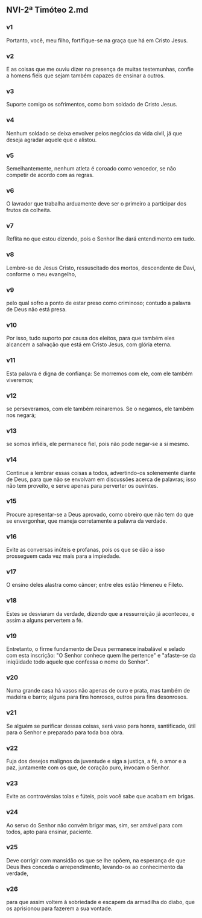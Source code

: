 ## NVI-2ª Timóteo 2.md
### v1
 Portanto, você, meu filho, fortifique-se na graça que há em Cristo Jesus.
### v2
 E as coisas que me ouviu dizer na presença de muitas testemunhas, confie a homens fiéis que sejam também capazes de ensinar a outros.
### v3
 Suporte comigo os sofrimentos, como bom soldado de Cristo Jesus.
### v4
 Nenhum soldado se deixa envolver pelos negócios da vida civil, já que deseja agradar aquele que o alistou.
### v5
 Semelhantemente, nenhum atleta é coroado como vencedor, se não competir de acordo com as regras.
### v6
 O lavrador que trabalha arduamente deve ser o primeiro a participar dos frutos da colheita.
### v7
 Reflita no que estou dizendo, pois o Senhor lhe dará entendimento em tudo.
### v8
 Lembre-se de Jesus Cristo, ressuscitado dos mortos, descendente de Davi, conforme o meu evangelho,
### v9
 pelo qual sofro a ponto de estar preso como criminoso; contudo a palavra de Deus não está presa.
### v10
 Por isso, tudo suporto por causa dos eleitos, para que também eles alcancem a salvação que está em Cristo Jesus, com glória eterna.
### v11
 Esta palavra é digna de confiança: Se morremos com ele, com ele também viveremos;
### v12
 se perseveramos, com ele também reinaremos. Se o negamos, ele também nos negará;
### v13
 se somos infiéis, ele permanece fiel, pois não pode negar-se a si mesmo.
### v14
 Continue a lembrar essas coisas a todos, advertindo-os solenemente diante de Deus, para que não se envolvam em discussões acerca de palavras; isso não tem proveito, e serve apenas para perverter os ouvintes.
### v15
 Procure apresentar-se a Deus aprovado, como obreiro que não tem do que se envergonhar, que maneja corretamente a palavra da verdade.
### v16
 Evite as conversas inúteis e profanas, pois os que se dão a isso prosseguem cada vez mais para a impiedade.
### v17
 O ensino deles alastra como câncer; entre eles estão Himeneu e Fileto.
### v18
 Estes se desviaram da verdade, dizendo que a ressurreição já aconteceu, e assim a alguns pervertem a fé.
### v19
 Entretanto, o firme fundamento de Deus permanece inabalável e selado com esta inscrição: "O Senhor conhece quem lhe pertence" e "afaste-se da iniqüidade todo aquele que confessa o nome do Senhor".
### v20
 Numa grande casa há vasos não apenas de ouro e prata, mas também de madeira e barro; alguns para fins honrosos, outros para fins desonrosos.
### v21
 Se alguém se purificar dessas coisas, será vaso para honra, santificado, útil para o Senhor e preparado para toda boa obra.
### v22
 Fuja dos desejos malignos da juventude e siga a justiça, a fé, o amor e a paz, juntamente com os que, de coração puro, invocam o Senhor.
### v23
 Evite as controvérsias tolas e fúteis, pois você sabe que acabam em brigas.
### v24
 Ao servo do Senhor não convém brigar mas, sim, ser amável para com todos, apto para ensinar, paciente.
### v25
 Deve corrigir com mansidão os que se lhe opõem, na esperança de que Deus lhes conceda o arrependimento, levando-os ao conhecimento da verdade,
### v26
 para que assim voltem à sobriedade e escapem da armadilha do diabo, que os aprisionou para fazerem a sua vontade.
